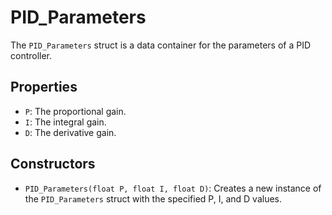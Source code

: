 # PID_Parameters

The `PID_Parameters` struct is a data container for the parameters of a PID controller.

## Properties

-   `P`: The proportional gain.
-   `I`: The integral gain.
-   `D`: The derivative gain.

## Constructors

-   `PID_Parameters(float P, float I, float D)`: Creates a new instance of the `PID_Parameters` struct with the specified P, I, and D values.
